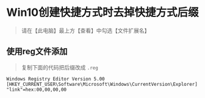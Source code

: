 ﻿# Win10创建快捷方式时去掉快捷方式后缀


<!--more-->

> 请在【此电脑】最上方【查看】中勾选【文件扩展名】

## 使用reg文件添加

> 复制下面的代码把后缀改成 <code>.reg</code>

```reg
Windows Registry Editor Version 5.00
[HKEY_CURRENT_USER\Software\Microsoft\Windows\CurrentVersion\Explorer]
"link"=hex:00,00,00,00
```



